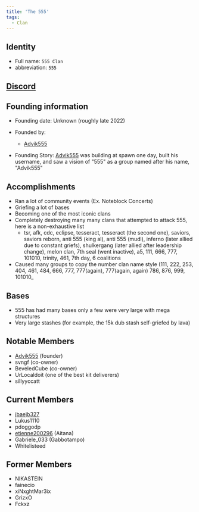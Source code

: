 ```yaml
---
title: 'The 555'
tags:
  - Clan
---
```


## Identity
* Full name: `555 Clan`
* abbreviation: `555`

## [Discord](https://dsc.gg/the555)

## Founding information
* Founding date: Unknown (roughly late 2022)
* Founded by: 
  * [Advik555](../Players/advik555.md)

* Founding Story: 
 [Advik555](../Players/advik555.md) was building at spawn one day, built his username, and saw a vision of "555" as a group named after his name, "Advik555"

## Accomplishments
- Ran a lot of community events (Ex. Noteblock Concerts)
- Griefing a lot of bases
- Becoming one of the most iconic clans
- Completely destroying many many clans that attempted to attack 555, here is a non-exhaustive list
   - tsr, afk, cdc, eclipse, tesseract, tesseract (the second one), saviors, saviors reborn, anti 555 (king al), anti 555 (mudl), inferno (later allied due to constant griefs), shulkergang (later allied after leadership change), melon clan, 7th seal (went inactive), a5, 111, 666, 777, 101010, trinity, 461, 7th day, 6 coalitions
- Caused many groups to copy the number clan name style (111, 222, 253, 404, 461, 484, 666, 777, 777(again), 777(again, again) 786, 876, 999, 101010_

## Bases
- 555 has had many bases only a few were very large with mega structures
- Very large stashes (for example, the 15k dub stash self-griefed by lava)

## Notable Members
- [Advik555](../Players/advik555.md) (founder)
- svngf (co-owner)
- BeveledCube (co-owner)
- UrLocaldoit (one of the best kit deliverers)
- sillyyccatt

## Current Members
- [jbaejb327](../Players/jbaejb327.md) 
- Lukus1110
- pdoggodp
- [etienne200296](../Players/etienne200296.md) (Aitana)
- Gabriele_033 (Gabbotampo)
- Whitelisteed

## Former Members
- NIKASTEIN
- fainecio
- xiNxghtMar3ix
- GrizxO
- Fckxz
